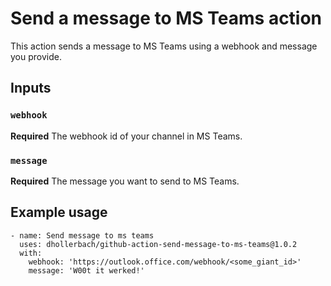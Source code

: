 # Send a message to MS Teams action

This action sends a message to MS Teams using a webhook and message you provide.

## Inputs

### `webhook`

**Required** The webhook id of your channel in MS Teams.

### `message`

**Required** The message you want to send to MS Teams.

## Example usage

```
- name: Send message to ms teams
  uses: dhollerbach/github-action-send-message-to-ms-teams@1.0.2
  with:
    webhook: 'https://outlook.office.com/webhook/<some_giant_id>'
    message: 'W00t it werked!'
```
